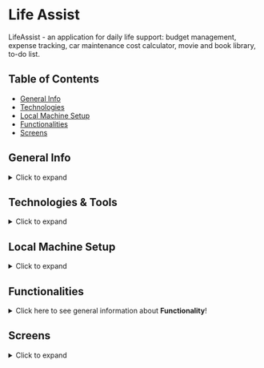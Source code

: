 # Life Assist

LifeAssist - an application for daily life support: budget management, expense tracking, car maintenance cost calculator, movie and book library, to-do list.
## Table of Contents
* [General Info](#general-info)
* [Technologies](#technologies)
* [Local Machine Setup](#local-machine-setup)
* [Functionalities](#functionalities)
* [Screens](#screens)

## General Info
<details>
<summary>Click to expand</summary>

"Life Assist" is a multifunctional project optimized for daily life support. The main purpose of the application is to control and  efficiently manage life spending costs and help to organize our daily tasks.

</details>

## Technologies & Tools
<details>
<summary>Click to expand</summary>

The Life Assist project is built with the following technologies & tools:
- Python 3.12
- Django 5.0
- Poetry 1.7.1
- PostgreSQL 15
- HTML/CSS/Bootstrap

</details>

## Local Machine Setup
<details>
<summary>Click to expand</summary>

To run this application, follow these steps:

1.	Clone the repository:

```git clone https://github.com/wszemart/life_assist```

2. Create virtual environment

```python -m venv venv```


3. Navigate to the repository directory:

```cd life_assist```

4. Install all the required dependencies listed in the pyproject.toml file.

5. Run the application:

```python manage.py runserver```

After completing these steps, the application will be accessible at http://localhost:8000.

</details>

## Functionalities
<details>
<summary>Click here to see general information about <b>Functionality</b>!</summary>

#### 1. User Account:

<ul>
The application allows for effective user account management and the assignment.

The application enables administrators and users themselves to create new user accounts.

Autorised user can update his profile information such as: email adress, profile picture and password.
</ul>

#### 2. To-do App

<ul>
Logged-in users can add, edit, and delete tasks from the list. They can sort tasks with varius values, mark them as complited and add new task category 
</ul>

</details>

## Screens
<details>
<summary>Click to expand</summary>

![landing_page](https://github.com/wszemart/life_assist/assets/95930936/6d7cb6f4-9e39-43cf-b3db-5011e2c2fdf5)
![dashboard](https://github.com/wszemart/life_assist/assets/95930936/aa17a386-b402-4ac2-8792-7d50db88ff5e)

</details>
